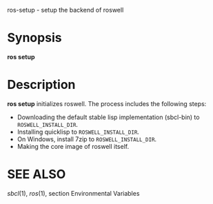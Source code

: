 ros-setup - setup the backend of roswell

# Synopsis

**ros setup**

<!-- # subcommands -->

<!-- somecommand -->
<!-- :description. end with a period. -->

# Description

**ros setup** initializes roswell. The process includes the following steps:

* Downloading the default stable lisp implementation (sbcl-bin) to `ROSWELL_INSTALL_DIR`.
* Installing quicklisp to `ROSWELL_INSTALL_DIR`.
* On Windows, install 7zip to `ROSWELL_INSTALL_DIR`.
* Making the core image of roswell itself.

<!-- # options -->
<!--  -->
<!-- # Environmental Variables -->

# SEE ALSO
_sbcl_(1), _ros_(1), section Environmental Variables


